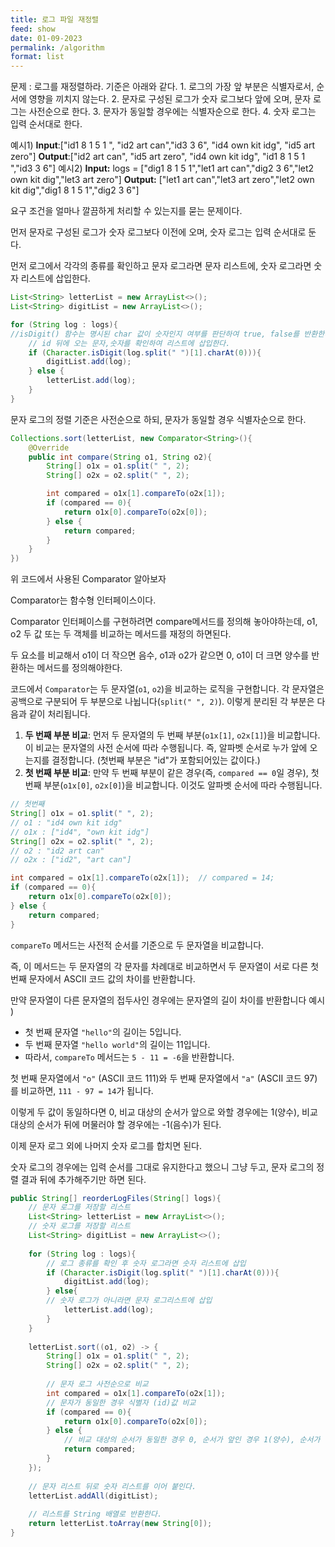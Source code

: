 ```yaml
---
title: 로그 파일 재정렬
feed: show
date: 01-09-2023
permalink: /algorithm
format: list
---
```

문제 : 로그를 재정렬하라. 기준은 아래와 같다.
	1. 로그의 가장 앞 부분은 식별자로서, 순서에 영향을 끼치지 않는다.
	2. 문자로 구성된 로그가 숫자 로그보다 앞에 오며, 문자 로그는 사전순으로 한다.
	3. 문자가 동일할 경우에는 식별자순으로 한다.
	4. 숫자 로그는 입력 순서대로 한다.

예시1)
**Input**:["id1 8 1 5 1 ", "id2 art can","id3 3 6", "id4 own kit idg", "id5 art zero"]
**Output**:["id2 art can", "id5 art zero", "id4 own kit idg", "id1 8 1 5 1 ","id3 3 6"]
예시2)
**Input:** logs = ["dig1 8 1 5 1","let1 art can","dig2 3 6","let2 own kit dig","let3 art zero"]
**Output:** ["let1 art can","let3 art zero","let2 own kit dig","dig1 8 1 5 1","dig2 3 6"]

요구 조건을 얼마나 깔끔하게 처리할 수 있는지를 묻는 문제이다.

먼저 문자로 구성된 로그가 숫자 로그보다 이전에 오며, 숫자 로그는 입력 순서대로 둔다.

먼저 로그에서 각각의 종류를 확인하고 문자 로그라면 문자 리스트에, 숫자 로그라면 숫자 리스트에 삽입한다.

``` java 
List<String> letterList = new ArrayList<>();
List<String> digitList = new ArrayList<>();

for (String log : logs){
//isDigit() 함수는 명시된 char 값이 숫자인지 여부를 판단하여 true, false를 반환한다.
	// id 뒤에 오는 문자,숫자를 확인하여 리스트에 삽입한다.
	if (Character.isDigit(log.split(" ")[1].charAt(0))){
		digitList.add(log);
	} else {
		letterList.add(log);
	}
}
```

문자 로그의 정렬 기준은 사전순으로 하되, 문자가 동일할 경우 식별자순으로 한다.
```java
Collections.sort(letterList, new Comparator<String>(){
	@Override
	public int compare(String o1, String o2){
		String[] o1x = o1.split(" ", 2);
		String[] o2x = o2.split(" ", 2);

		int compared = o1x[1].compareTo(o2x[1]);
		if (compared == 0){
			return o1x[0].compareTo(o2x[0]);
		} else {
			return compared;
		}
	}
})
```

위 코드에서 사용된 Comparator 알아보자

Comparator는 함수형 인터페이스이다.  

Comparator 인터페이스를 구현하려면 compare메서드를 정의해 놓아야하는데, o1, o2 두 값 또는 두 객체를 비교하는 메서드를 재정의 하면된다.

두 요소를 비교해서 o1이 더 작으면 음수, o1과 o2가 같으면 0, o1이 더 크면 양수를 반환하는 메서드를 정의해야한다.

코드에서 `Comparator`는 두 문자열(`o1`, `o2`)을 비교하는 로직을 구현합니다. 각 문자열은 공백으로 구분되어 두 부분으로 나뉩니다(`split(" ", 2)`). 이렇게 분리된 각 부분은 다음과 같이 처리됩니다.
1. **두 번째 부분 비교**: 먼저 두 문자열의 두 번째 부분(`o1x[1]`, `o2x[1]`)을 비교합니다. 이 비교는 문자열의 사전 순서에 따라 수행됩니다. 즉, 알파벳 순서로 누가 앞에 오는지를 결정합니다. (첫번째 부분은 "id"가 포함되어있는 값이다.)
2. **첫 번째 부분 비교**: 만약 두 번째 부분이 같은 경우(즉, `compared == 0`일 경우), 첫 번째 부분(`o1x[0]`, `o2x[0]`)을 비교합니다. 이것도 알파벳 순서에 따라 수행됩니다.

``` java
// 첫번째
String[] o1x = o1.split(" ", 2);  
// o1 : "id4 own kit idg"
// o1x : ["id4", "own kit idg"]
String[] o2x = o2.split(" ", 2);
// o2 : "id2 art can"
// o2x : ["id2", "art can"]

int compared = o1x[1].compareTo(o2x[1]);  // compared = 14;
if (compared == 0){  
    return o1x[0].compareTo(o2x[0]);  
} else {  
    return compared;  
}
```

`compareTo` 메서드는 사전적 순서를 기준으로 두 문자열을 비교합니다.

즉, 이 메서드는 두 문자열의 각 문자를 차례대로 비교하면서 두 문자열이 서로 다른 첫 번째 문자에서 ASCII 코드 값의 차이를 반환합니다.

만약 문자열이 다른 문자열의 접두사인 경우에는 문자열의 길이 차이를 반환합니다 
예시 ) 
- 첫 번째 문자열 `"hello"`의 길이는 5입니다.
- 두 번째 문자열 `"hello world"`의 길이는 11입니다.
- 따라서, `compareTo` 메서드는 `5 - 11 = -6`을 반환합니다.

첫 번째 문자열에서 `"o"` (ASCII 코드 111)와 두 번째 문자열에서 `"a"` (ASCII 코드 97)를 비교하면, `111 - 97 = 14`가 됩니다.

이렇게 두 값이 동일하다면 0, 비교 대상의 순서가 앞으로 와할 경우에는 1(양수), 비교 대상의 순서가 뒤에 머물러야 할 경우에는 -1(음수)가 된다.

이제 문자 로그 외에 나머지 숫자 로그를 합치면 된다.

숫자 로그의 경우에는 입력 순서를 그대로 유지한다고 했으니 그냥 두고, 문자 로그의 정렬 결과 뒤에 추가해주기만 하면 된다.

```java
public String[] reorderLogFiles(String[] logs){
	// 문자 로그를 저장할 리스트
	List<String> letterList = new ArrayList<>();
	// 숫자 로그를 저장할 리스트
	List<String> digitList = new ArrayList<>();
	
	for (String log : logs){
		// 로그 종류를 확인 후 숫자 로그라면 숫자 리스트에 삽입
		if (Character.isDigit(log.split(" ")[1].charAt(0))){
			digitList.add(log);
		} else{
		// 숫자 로그가 아니라면 문자 로그리스트에 삽입
			letterList.add(log);
		}
	}
	
	letterList.sort((o1, o2) -> {
		String[] o1x = o1.split(" ", 2);
		String[] o2x = o2.split(" ", 2);
		
		// 문자 로그 사전순으로 비교
		int compared = o1x[1].compareTo(o2x[1]);
		// 문자가 동일한 경우 식별자 (id)값 비교
		if (compared == 0){
			return o1x[0].compareTo(o2x[0]);
		} else {
			// 비교 대상의 순서가 동일한 경우 0, 순서가 앞인 경우 1(양수), 순서가 뒤인 경우 -1(음수)이 된다.
			return compared;
		}
	});
	
	// 문자 리스트 뒤로 숫자 리스트를 이어 붙인다.
	letterList.addAll(digitList);
	
	// 리스트를 String 배열로 반환한다.
	return letterList.toArray(new String[0]);
}
```